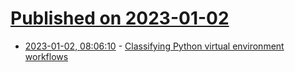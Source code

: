 # [Published on 2023-01-02](index.md)

* [2023-01-02, 08:06:10](https://lobste.rs/s/ebjyvt/classifying_python_virtual_environment) - [Classifying Python virtual environment workflows](https://snarky.ca/classifying-python-virtual-environment-workflows/)

